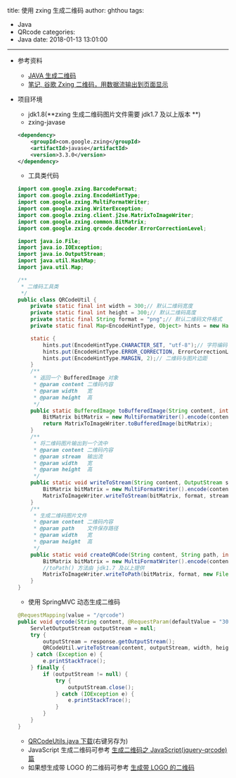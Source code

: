 title: 使用 zxing 生成二维码
author: ghthou
tags:
  - Java
  - QRcode
categories:
  - Java
date: 2018-01-13 13:01:00
---
- 参考资料
    - [JAVA 生成二维码](http://www.imooc.com/learn/531)
    - [笔记, 谷歌 Zxing 二维码，用数据流输出到页面显示](http://blog.csdn.net/morning99/article/details/48825035)
- 项目环境
    - jdk1.8(**zxing 生成二维码图片文件需要 jdk1.7 及以上版本 **)
    - zxing-javase

    ```xml
    <dependency>
        <groupId>com.google.zxing</groupId>
        <artifactId>javase</artifactId>
        <version>3.3.0</version>
    </dependency>
    ```
    - 工具类代码
    
    ```java
    import com.google.zxing.BarcodeFormat;
    import com.google.zxing.EncodeHintType;
    import com.google.zxing.MultiFormatWriter;
    import com.google.zxing.WriterException;
    import com.google.zxing.client.j2se.MatrixToImageWriter;
    import com.google.zxing.common.BitMatrix;
    import com.google.zxing.qrcode.decoder.ErrorCorrectionLevel;
    
    import java.io.File;
    import java.io.IOException;
    import java.io.OutputStream;
    import java.util.HashMap;
    import java.util.Map;
    
    /**
     * 二维码工具类
     */
    public class QRCodeUtil {
        private static final int width = 300;// 默认二维码宽度
        private static final int height = 300;// 默认二维码高度
        private static final String format = "png";// 默认二维码文件格式
        private static final Map<EncodeHintType, Object> hints = new HashMap();// 二维码参数
    
        static {
            hints.put(EncodeHintType.CHARACTER_SET, "utf-8");// 字符编码
            hints.put(EncodeHintType.ERROR_CORRECTION, ErrorCorrectionLevel.H);// 容错等级 L、M、Q、H 其中 L 为最低, H 为最高
            hints.put(EncodeHintType.MARGIN, 2);// 二维码与图片边距
        }
        /**
    	 * 返回一个 BufferedImage 对象
    	 * @param content 二维码内容
    	 * @param width   宽
    	 * @param height  高
    	 */
    	public static BufferedImage toBufferedImage(String content, int width, int height) throws WriterException, IOException {
            BitMatrix bitMatrix = new MultiFormatWriter().encode(content, BarcodeFormat.QR_CODE, width, height, hints);
    		return MatrixToImageWriter.toBufferedImage(bitMatrix);
        }
        /**
         * 将二维码图片输出到一个流中
         * @param content 二维码内容
         * @param stream  输出流
         * @param width   宽
         * @param height  高
         */
        public static void writeToStream(String content, OutputStream stream, int width, int height) throws WriterException, IOException {
            BitMatrix bitMatrix = new MultiFormatWriter().encode(content, BarcodeFormat.QR_CODE, width, height, hints);
            MatrixToImageWriter.writeToStream(bitMatrix, format, stream);
        }
        /**
         * 生成二维码图片文件
         * @param content 二维码内容
         * @param path    文件保存路径
         * @param width   宽
         * @param height  高
         */
        public static void createQRCode(String content, String path, int width, int height) throws WriterException, IOException {
            BitMatrix bitMatrix = new MultiFormatWriter().encode(content, BarcodeFormat.QR_CODE, width, height, hints);
            //toPath() 方法由 jdk1.7 及以上提供
            MatrixToImageWriter.writeToPath(bitMatrix, format, new File(path).toPath());
        }
    }
    ```
    - 使用 SpringMVC 动态生成二维码
    ```java
	@RequestMapping(value = "/qrcode")
    public void qrcode(String content, @RequestParam(defaultValue = "300", required = false) int width,@RequestParam(defaultValue = "300", required = false) int height, HttpServletResponse response) {
        ServletOutputStream outputStream = null;
        try {
            outputStream = response.getOutputStream();
            QRCodeUtil.writeToStream(content, outputStream, width, height);
        } catch (Exception e) {
            e.printStackTrace();
        } finally {
            if (outputStream != null) {
                try {
                    outputStream.close();
                } catch (IOException e) {
                    e.printStackTrace();
                }
            }
        }
    }
    ```
    - [QRCodeUtils.java 下载](https://raw.githubusercontent.com/ghthou/Google-Authenticator/master/src/main/java/z/study/googleAuthenticator/util/QRCodeUtils.java)(右键另存为)
    - JavaScript 生成二维码可参考 [生成二维码之 JavaScript(jquery-qrcode) 篇](http://www.jianshu.com/p/f2bf33e0fcb2)
    - 如果想生成带 LOGO 的二维码可参考 [生成带 LOGO 的二维码](http://www.jianshu.com/p/0cd6c56ea725)
